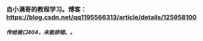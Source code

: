 
### 自小满哥的教程学习。博客：https://blog.csdn.net/qq1195566313/article/details/125958100

##### 传给接口404，未能排错。。